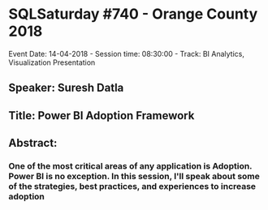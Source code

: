 # SQLSaturday #740 - Orange County 2018
Event Date: 14-04-2018 - Session time: 08:30:00 - Track: BI Analytics, Visualization  Presentation
## Speaker: Suresh Datla
## Title: Power BI Adoption Framework
## Abstract:
### One of the most critical areas of any application is Adoption. Power BI is no exception. In this session, I'll speak about some of the strategies, best practices, and experiences to increase adoption
